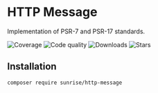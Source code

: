# HTTP Message

Implementation of PSR-7 and PSR-17 standards.

![Coverage](https://img.shields.io/scrutinizer/coverage/g/sunrise-php/http-message?style=social)
![Code quality](https://img.shields.io/scrutinizer/quality/g/sunrise-php/http-message?style=social)
![Downloads](https://img.shields.io/packagist/dt/sunrise/http-message?style=social)
![Stars](https://img.shields.io/github/stars/sunrise-php/http-message?style=social)

## Installation

```bash
composer require sunrise/http-message
```

